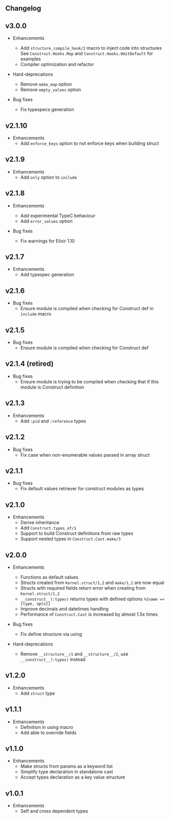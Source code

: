 ## Changelog

## v3.0.0

* Enhancements
  * Add `structure_compile_hook/2` macro to inject code into structures
    See `Construct.Hooks.Map` and `Construct.Hooks.OmitDefault` for examples
  * Compiler optimization and refactor

* Hard-deprecations
  * Remove `make_map` option
  * Remove `empty_values` option

* Bug fixes
  * Fix typespecs generation

## v2.1.10

* Enhancements
  * Add `enforce_keys` option to not enforce keys when building struct

## v2.1.9

* Enhancements
  * Add `only` option to `include`

## v2.1.8

* Enhancements
  * Add experimental TypeC behaviour
  * Add `error_values` option

* Bug fixes
  * Fix warnings for Elixir 1.10

## v2.1.7

* Enhancements
  * Add typespec generation

## v2.1.6

* Bug fixes
  * Ensure module is compiled when checking for Construct def in `include` macro

## v2.1.5

* Bug fixes
  * Ensure module is compiled when checking for Construct def

## v2.1.4 (retired)

* Bug fixes
  * Ensure module is trying to be compiled when checking that if this module is Construct definition

## v2.1.3

* Enhancements
  * Add `:pid` and `:reference` types

## v2.1.2

* Bug fixes
  * Fix case when non-enumerable values passed in array struct

## v2.1.1

* Bug fixes
  * Fix default values retriever for construct modules as types

## v2.1.0

* Enhancements
  * Derive inheritance
  * Add `Construct.types_of/1`
  * Support to build Construct definitions from raw types
  * Support nested types in `Construct.Cast.make/3`

## v2.0.0

* Enhancements
  * Functions as default values
  * Structs created from `Kernel.struct/1,2` and `make/1,2` are now equal
  * Structs with required fields return error when creating from `Kernel.struct/1,2`
  * `__construct__(:types)` returns types with defined options `%{name => {type, opts}}`
  * Improve decimals and datetimes handling
  * Performance of `Construct.Cast` is increased by almost 1.5x times

* Bug fixes
  * Fix define structure via using

* Hard-deprecations
  * Remove `__structure__/1` and `__structure__/2`, use `__construct__(:types)` instead

## v1.2.0

* Enhancements
  * Add `struct` type

## v1.1.1

* Enhancements
  * Definition in using macro
  * Add able to override fields

## v1.1.0

* Enhancements
  * Make structs from params as a keyword list
  * Simplify type declaration in standalone cast
  * Accept types declaration as a key value structure

## v1.0.1

* Enhancements
  * Self and cross dependent types
